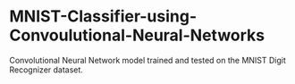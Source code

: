 # MNIST-Classifier-using-Convoulutional-Neural-Networks


Convolutional Neural Network model trained and tested on the MNIST Digit Recognizer dataset.

